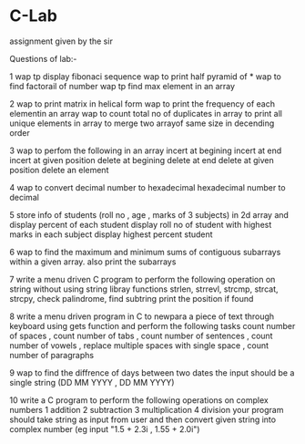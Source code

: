 # C-Lab
assignment given by the sir

Questions of lab:-

1 wap tp display fibonaci sequence
  wap to print half pyramid of *
  wap to find factorail of number
  wap tp find max element in an array

2 wap to print matrix in helical form
  wap to print the frequency of each elementin an array
  wap to count total no of duplicates in array
      to print all unique elements in array
      to merge two arrayof same size in decending order

3 wap to perfom the following in an array
      incert at begining
      incert at end
      incert at given position
      delete at begining
      delete at end
      delete at given position
      delete an element

4 wap to convert
      decimal number to hexadecimal
      hexadecimal number to decimal

5 store info of students (roll no , age , marks of 3 subjects) in 2d array and 
       display percent of each student
       display roll no of student with highest marks in each subject
       display highest percent student

6  wap to find the maximum and minimum sums of contiguous subarrays within a given array.
        also print the subarrays 

7 write a menu driven C program to perform the following operation on string without using string libray functions
  strlen, strrevl, strcmp, strcat, strcpy, check palindrome, find subtring print the position if found

8 write a menu driven program in C to newpara a piece of text through keyboard using gets function and perform the following tasks
  count number of spaces , count number of tabs , count number of sentences , count number of vowels , replace multiple spaces with single space , count number of paragraphs

9 wap to find the diffrence of days between two dates the input should be a single string (DD MM YYYY , DD MM YYYY)

10 write a C program to perform the following operations on complex numbers
   1 addition 2 subtraction 3 multiplication 4 division
   your program should take string as input from user and then convert given string into complex number (eg input "1.5 + 2.3i , 1.55 + 2.0i")
